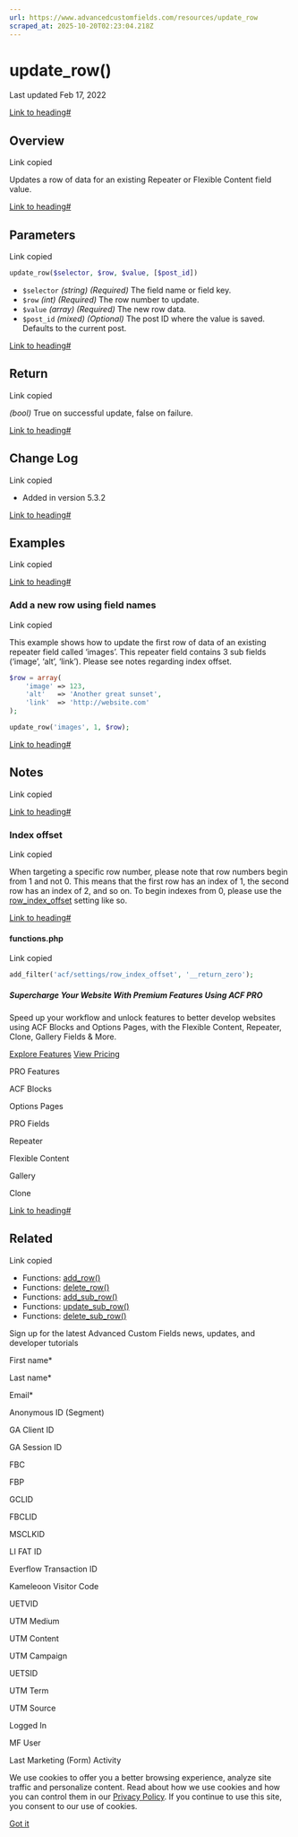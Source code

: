 ```yaml
---
url: https://www.advancedcustomfields.com/resources/update_row
scraped_at: 2025-10-20T02:23:04.218Z
---
```


# update\_row()

Last updated Feb 17, 2022

[Link to heading#](https://www.advancedcustomfields.com/resources/update_row/#overview)

## Overview

Link copied

Updates a row of data for an existing Repeater or Flexible Content field value.

[Link to heading#](https://www.advancedcustomfields.com/resources/update_row/#parameters)

## Parameters

Link copied

```php
update_row($selector, $row, $value, [$post_id])
```

- `$selector` _(string)_ _(Required)_ The field name or field key.
- `$row` _(int)_ _(Required)_ The row number to update.
- `$value` _(array)_ _(Required)_ The new row data.
- `$post_id` _(mixed)_ _(Optional)_ The post ID where the value is saved. Defaults to the current post.

[Link to heading#](https://www.advancedcustomfields.com/resources/update_row/#return)

## Return

Link copied

_(bool)_ True on successful update, false on failure.

[Link to heading#](https://www.advancedcustomfields.com/resources/update_row/#change-log)

## Change Log

Link copied

- Added in version 5.3.2

[Link to heading#](https://www.advancedcustomfields.com/resources/update_row/#examples)

## Examples

Link copied

[Link to heading#](https://www.advancedcustomfields.com/resources/update_row/#add-a-new-row-using-field-names)

### Add a new row using field names

Link copied

This example shows how to update the first row of data of an existing repeater field called ‘images’. This repeater field contains 3 sub fields (‘image’, ‘alt’, ‘link’).
Please see notes regarding index offset.

```php
$row = array(
    'image' => 123,
    'alt'   => 'Another great sunset',
    'link'  => 'http://website.com'
);

update_row('images', 1, $row);
```

[Link to heading#](https://www.advancedcustomfields.com/resources/update_row/#notes)

## Notes

Link copied

[Link to heading#](https://www.advancedcustomfields.com/resources/update_row/#index-offset)

### Index offset

Link copied

When targeting a specific row number, please note that row numbers begin from 1 and not 0. This means that the first row has an index of 1, the second row has an index of 2, and so on.
To begin indexes from 0, please use the [row\_index\_offset](https://www.advancedcustomfields.com/resources/acf-settings/) setting like so.

[Link to heading#](https://www.advancedcustomfields.com/resources/update_row/#functionsphp)

#### functions.php

Link copied

```php
add_filter('acf/settings/row_index_offset', '__return_zero');
```

##### Supercharge Your Website With Premium Features Using ACF PRO

Speed up your workflow and unlock features to better develop websites using ACF Blocks and Options Pages, with the Flexible Content, Repeater,
Clone, Gallery Fields & More.


[Explore Features](https://www.advancedcustomfields.com/pro/) [View Pricing](https://www.advancedcustomfields.com/pro/#pricing-table/)

PRO Features

ACF Blocks

Options Pages

PRO Fields

Repeater

Flexible Content

Gallery

Clone

[Link to heading#](https://www.advancedcustomfields.com/resources/update_row/#related)

## Related

Link copied

- Functions: [add\_row()](https://www.advancedcustomfields.com/resources/add_row/)
- Functions: [delete\_row()](https://www.advancedcustomfields.com/resources/delete_row/)
- Functions: [add\_sub\_row()](https://www.advancedcustomfields.com/resources/add_sub_row/)
- Functions: [update\_sub\_row()](https://www.advancedcustomfields.com/resources/update_sub_row/)
- Functions: [delete\_sub\_row()](https://www.advancedcustomfields.com/resources/delete_sub_row/)

Sign up for the latest Advanced Custom Fields news, updates, and developer tutorials

First name\*

Last name\*

Email\*

Anonymous ID (Segment)

GA Client ID

GA Session ID

FBC

FBP

GCLID

FBCLID

MSCLKID

LI FAT ID

Everflow Transaction ID

Kameleoon Visitor Code

UETVID

UTM Medium

UTM Content

UTM Campaign

UETSID

UTM Term

UTM Source

Logged In

MF User

Last Marketing (Form) Activity

We use cookies to offer you a better browsing experience, analyze site traffic and personalize content. Read about how we use cookies and how you can control them in our [Privacy Policy](https://wpengine.com/legal/privacy/). If you continue to use this site, you consent to our use of cookies.

[Got it](https://www.advancedcustomfields.com/resources/update_row/#)